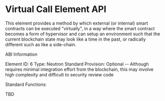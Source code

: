 # Virtual Call Element API

This element provides a method by which external (or internal) smart contracts can be executed "virtually", in a way where the smart contract becomes a form of hypervisor and can setup an environment such that the current blockchain state may look like a time in the past, or radically different such as like a side-chain.

ABI Information

Element ID: 6
Type: Neutron Standard
Provision: Optional -- Although requires minimal integration effort from the blockchain, this may involve high complexity and difficult to security review code

Standard Functions:

TBD
